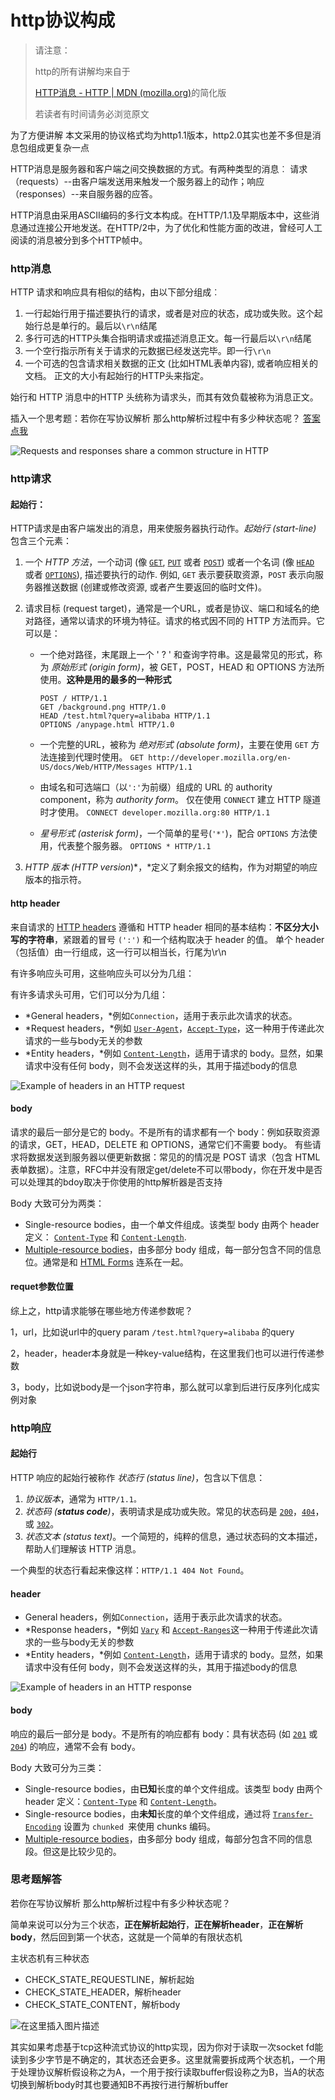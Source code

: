 # http协议构成

> 请注意：
>
> http的所有讲解均来自于
>
> [HTTP消息 - HTTP | MDN (mozilla.org)](https://developer.mozilla.org/zh-CN/docs/Web/HTTP/Messages)的简化版
>
> 若读者有时间请务必浏览原文

为了方便讲解 本文采用的协议格式均为http1.1版本，http2.0其实也差不多但是消息包组成更复杂一点

HTTP消息是服务器和客户端之间交换数据的方式。有两种类型的消息︰ 请求（requests）--由客户端发送用来触发一个服务器上的动作；响应（responses）--来自服务器的应答。

HTTP消息由采用ASCII编码的多行文本构成。在HTTP/1.1及早期版本中，这些消息通过连接公开地发送。在HTTP/2中，为了优化和性能方面的改进，曾经可人工阅读的消息被分到多个HTTP帧中。

### http消息

HTTP 请求和响应具有相似的结构，由以下部分组成︰

1. 一行起始行用于描述要执行的请求，或者是对应的状态，成功或失败。这个起始行总是单行的。最后以`\r\n`结尾
2. 多行可选的HTTP头集合指明请求或描述消息正文。每一行最后以`\r\n`结尾
3. 一个空行指示所有关于请求的元数据已经发送完毕。即一行`\r\n`
4. 一个可选的包含请求相关数据的正文 (比如HTML表单内容), 或者响应相关的文档。 正文的大小有起始行的HTTP头来指定。

始行和  HTTP 消息中的HTTP 头统称为请求头，而其有效负载被称为消息正文。

插入一个思考题：若你在写协议解析 那么http解析过程中有多少种状态呢？ [答案点我](#answer)

![Requests and responses share a common structure in HTTP](assets/HTTPMsgStructure2.png)

### http请求

#### 起始行：

HTTP请求是由客户端发出的消息，用来使服务器执行动作。*起始行 (start-line)* 包含三个元素：

1. 一个 *HTTP 方法*，一个动词 (像 [`GET`](https://developer.mozilla.org/zh-CN/docs/Web/HTTP/Methods/GET), [`PUT`](https://developer.mozilla.org/zh-CN/docs/Web/HTTP/Methods/PUT) 或者 [`POST`](https://developer.mozilla.org/zh-CN/docs/Web/HTTP/Methods/POST)) 或者一个名词 (像 [`HEAD`](https://developer.mozilla.org/zh-CN/docs/Web/HTTP/Methods/HEAD) 或者 [`OPTIONS`](https://developer.mozilla.org/zh-CN/docs/Web/HTTP/Methods/OPTIONS)), 描述要执行的动作. 例如, `GET` 表示要获取资源，`POST` 表示向服务器推送数据 (创建或修改资源, 或者产生要返回的临时文件)。

2. 请求目标 (request target)，通常是一个URL，或者是协议、端口和域名的绝对路径，通常以请求的环境为特征。请求的格式因不同的 HTTP 方法而异。它可以是：

   - 一个绝对路径，末尾跟上一个 ' ? ' 和查询字符串。这是最常见的形式，称为 *原始形式 (origin form)*，被 GET，POST，HEAD 和 OPTIONS 方法所使用。**这种是用的最多的一种形式**

     ```
     POST / HTTP/1.1
     GET /background.png HTTP/1.0
     HEAD /test.html?query=alibaba HTTP/1.1
     OPTIONS /anypage.html HTTP/1.0
     ```

   - 一个完整的URL，被称为 *绝对形式 (absolute form)*，主要在使用 `GET` 方法连接到代理时使用。
     `GET http://developer.mozilla.org/en-US/docs/Web/HTTP/Messages HTTP/1.1`

   - 由域名和可选端口（以`':'`为前缀）组成的 URL 的 authority component，称为 *authority form*。 仅在使用 `CONNECT` 建立 HTTP 隧道时才使用。
     `CONNECT developer.mozilla.org:80 HTTP/1.1`

   - *星号形式 (asterisk form)*，一个简单的星号(`'*'`)，配合 `OPTIONS` 方法使用，代表整个服务器。
     `OPTIONS * HTTP/1.1`

3. *HTTP 版本 (HTTP version*)*，*定义了剩余报文的结构，作为对期望的响应版本的指示符。

#### http header

来自请求的 [HTTP headers](https://developer.mozilla.org/en-US/docs/Web/HTTP/Headers) 遵循和 HTTP header 相同的基本结构：**不区分大小写的字符串**，紧跟着的冒号 `(':')` 和一个结构取决于 header 的值。 单个 header（包括值）由一行组成，这一行可以相当长，行尾为\r\n

有许多响应头可用，这些响应头可以分为几组：

有许多请求头可用，它们可以分为几组：

- *General headers，*例如`Connection`，适用于表示此次请求的状态。
- *Request headers，*例如 [`User-Agent`](https://developer.mozilla.org/zh-CN/docs/Web/HTTP/Headers/User-Agent)，[`Accept-Type`](https://developer.mozilla.org/zh-CN/docs/Web/HTTP/Headers/Accept-Type)，这一种用于传递此次请求的一些与body无关的参数
- *Entity headers，*例如 [`Content-Length`](https://developer.mozilla.org/zh-CN/docs/Web/HTTP/Headers/Content-Length)，适用于请求的 body。显然，如果请求中没有任何 body，则不会发送这样的头，其用于描述body的信息

![Example of headers in an HTTP request](assets/HTTP_Request_Headers2.png)

#### body

请求的最后一部分是它的 body。不是所有的请求都有一个 body：例如获取资源的请求，GET，HEAD，DELETE 和 OPTIONS，通常它们不需要 body。 有些请求将数据发送到服务器以便更新数据：常见的的情况是 POST 请求（包含 HTML 表单数据）。注意，RFC中并没有限定get/delete不可以带body，你在开发中是否可以处理其的bdoy取决于你使用的http解析器是否支持

Body 大致可分为两类：

- Single-resource bodies，由一个单文件组成。该类型 body 由两个 header 定义： [`Content-Type`](https://developer.mozilla.org/zh-CN/docs/Web/HTTP/Headers/Content-Type) 和 [`Content-Length`](https://developer.mozilla.org/zh-CN/docs/Web/HTTP/Headers/Content-Length).
- [Multiple-resource bodies](https://developer.mozilla.org/zh-CN/docs/Web/HTTP/Basics_of_HTTP/MIME_types#multipartform-data)，由多部分 body 组成，每一部分包含不同的信息位。通常是和  [HTML Forms](https://developer.mozilla.org/en-US/docs/Learn/Forms) 连系在一起。

#### requet参数位置

综上之，http请求能够在哪些地方传递参数呢？

1，url，比如说url中的query param  `/test.html?query=alibaba` 的query

2，header，header本身就是一种key-value结构，在这里我们也可以进行传递参数

3，body，比如说body是一个json字符串，那么就可以拿到后进行反序列化成实例对象

### http响应

#### 起始行

HTTP 响应的起始行被称作 *状态行* *(status line)*，包含以下信息：

1. *协议版本*，通常为 `HTTP/1.1。`
2. *状态码 (**status code**)*，表明请求是成功或失败。常见的状态码是 [`200`](https://developer.mozilla.org/zh-CN/docs/Web/HTTP/Status/200)，[`404`](https://developer.mozilla.org/zh-CN/docs/Web/HTTP/Status/404)，或 [`302`](https://developer.mozilla.org/zh-CN/docs/Web/HTTP/Status/302)。
3. *状态文本 (status text)*。一个简短的，纯粹的信息，通过状态码的文本描述，帮助人们理解该 HTTP 消息。

一个典型的状态行看起来像这样：`HTTP/1.1 404 Not Found`。

#### header

- General headers，例如`Connection`，适用于表示此次请求的状态。
- *Response headers，*例如 [`Vary`](https://developer.mozilla.org/zh-CN/docs/Web/HTTP/Headers/Vary) 和 [`Accept-Ranges`](https://developer.mozilla.org/zh-CN/docs/Web/HTTP/Headers/Accept-Ranges)这一种用于传递此次请求的一些与body无关的参数
- *Entity headers，*例如 [`Content-Length`](https://developer.mozilla.org/zh-CN/docs/Web/HTTP/Headers/Content-Length)，适用于请求的 body。显然，如果请求中没有任何 body，则不会发送这样的头，其用于描述body的信息

![Example of headers in an HTTP response](assets/HTTP_Response_Headers2.png)

#### body

响应的最后一部分是 body。不是所有的响应都有 body：具有状态码 (如 [`201`](https://developer.mozilla.org/zh-CN/docs/Web/HTTP/Status/201) 或 [`204`](https://developer.mozilla.org/zh-CN/docs/Web/HTTP/Status/204)) 的响应，通常不会有 body。

Body 大致可分为三类：

- Single-resource bodies，由**已知**长度的单个文件组成。该类型 body 由两个 header 定义：[`Content-Type`](https://developer.mozilla.org/zh-CN/docs/Web/HTTP/Headers/Content-Type) 和 [`Content-Length`](https://developer.mozilla.org/zh-CN/docs/Web/HTTP/Headers/Content-Length)。
- Single-resource bodies，由**未知**长度的单个文件组成，通过将 [`Transfer-Encoding`](https://developer.mozilla.org/zh-CN/docs/Web/HTTP/Headers/Transfer-Encoding) 设置为 `chunked `来使用 chunks 编码。
- [Multiple-resource bodies](https://developer.mozilla.org/en-US/docs/Web/HTTP/Basics_of_HTTP/MIME_types#multipartform-data)，由多部分 body 组成，每部分包含不同的信息段。但这是比较少见的。

### <a id="answer">思考题解答</a>

若你在写协议解析 那么http解析过程中有多少种状态呢？

简单来说可以分为三个状态，**正在解析起始行**，**正在解析header**，**正在解析body**，然后回到第一个状态，这就是一个简单的有限状态机

主状态机有三种状态

- CHECK_STATE_REQUESTLINE，解析起始
- CHECK_STATE_HEADER，解析header
- CHECK_STATE_CONTENT，解析body

![在这里插入图片描述](assets/20200614174838683.png)

其实如果考虑基于tcp这种流式协议的http实现，因为你对于读取一次socket fd能读到多少字节是不确定的，其状态还会更多。这里就需要拆成两个状态机，一个用于处理协议解析假设称之为A，一个用于按行读取buffer假设称之为B，当A的状态切换到解析body时其也要通知B不再按行进行解析buffer

